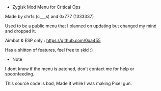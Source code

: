 
- Zygisk Mod Menu for Critical Ops

Made by chr1s (c___s) and 0x777 (1333337)

Used to be a public menu that I planned on updating but changed my mind and dropped it.

Aimbot & ESP only : https://github.com/0xa455

Has a shitton of features, feel free to skid :)


- Note

I dont know if the menu is patched, don't contact me for help or spoonfeeding.

This source code is bad, Made it while I was making Pixel gun.
